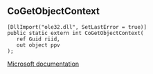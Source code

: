 ## CoGetObjectContext

```
[DllImport("ole32.dll", SetLastError = true)]
public static extern int CoGetObjectContext(
   ref Guid riid,
   out object ppv
);
```

[Microsoft documentation](https://docs.microsoft.com/en-us/windows/win32/api/combaseapi/nf-combaseapi-cogetobjectcontext)
